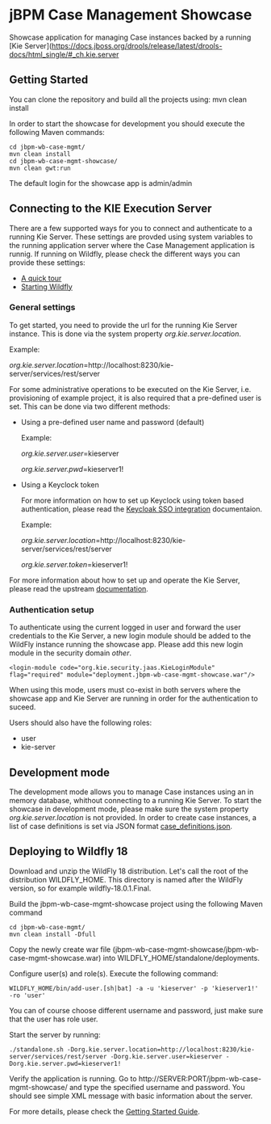 # jBPM Case Management Showcase

Showcase application for managing Case instances backed by a running [Kie Server](https://docs.jboss.org/drools/release/latest/drools-docs/html_single/#_ch.kie.server

## Getting Started

You can clone the repository and build all the projects using: mvn clean install

In order to start the showcase for development you should execute the following Maven commands:
```
cd jbpm-wb-case-mgmt/
mvn clean install
cd jbpm-wb-case-mgmt-showcase/
mvn clean gwt:run
```
The default login for the showcase app is admin/admin

## Connecting to the KIE Execution Server

There are a few supported ways for you to connect and authenticate to a running Kie Server.
These settings are provded using system variables to the running application server where the Case Management application is runnig.
If running on Wildfly, please check the different ways you can provide these settings:
- [A quick tour](https://docs.wildfly.org/18/Getting_Started_Guide.html#wildfly---a-quick-tour)
- [Starting Wildfly](https://docs.wildfly.org/18/Getting_Started_Guide.html#starting-wildfly-10)

### General settings

To get started, you need to provide the url for the running Kie Server instance. This is done via the system property *org.kie.server.location*.

  Example:

  *org.kie.server.location*=http://localhost:8230/kie-server/services/rest/server

For some administrative operations to be executed on the Kie Server, i.e. provisioning of example project, it is also required that a pre-defined user is set.
This can be done via two different methods:

- Using a pre-defined user name and password (default)

    Example:

    *org.kie.server.user*=kieserver

    *org.kie.server.pwd*=kieserver1!

- Using a Keyclock token

    For more information on how to set up Keyclock using token based authentication, please read the [Keycloak SSO integration](https://docs.jboss.org/drools/release/6.5.0.Final/drools-docs/html_single/index.html#kie.KeycloakSSOIntegration) documentaion.

    Example:

    *org.kie.server.location*=http://localhost:8230/kie-server/services/rest/server

    *org.kie.server.token*=kieserver1!

For more information about how to set up and operate the Kie Server, please read the upstream [documentation](https://docs.jboss.org/drools/release/latest/drools-docs/html_single/#_ch.kie.server).

### Authentication setup

To authenticate using the current logged in user and forward the user credentials to the Kie Server, a new login module should be added to the WildFly instance running the showcase app.
  Please add this new login module in the security domain *other*.
  ```
  <login-module code="org.kie.security.jaas.KieLoginModule" flag="required" module="deployment.jbpm-wb-case-mgmt-showcase.war"/>
  ```
  When using this mode, users must co-exist in both servers where the showcase app and Kie Server are running in order for the authentication to suceed.

  Users should also have the following roles:
  - user
  - kie-server

## Development mode

The development mode allows you to manage Case instances using an in memory database, whithout connecting to a running Kie Server.
To start the showcase in development mode, please make sure the system property *org.kie.server.location* is not provided.
In order to create case instances, a list of case definitions is set via JSON format [case_definitions.json](./src/main/resources/case_definitions.json).

## Deploying to Wildfly 18

Download and unzip the WildFly 18 distribution. Let's call the root of the distribution WILDFLY_HOME. This directory is named after the WildFly version, so for example wildfly-18.0.1.Final.

Build the jbpm-wb-case-mgmt-showcase project using the following Maven command
```
cd jbpm-wb-case-mgmt/
mvn clean install -Dfull
```
Copy the newly create war file (jbpm-wb-case-mgmt-showcase/jbpm-wb-case-mgmt-showcase.war) into WILDFLY_HOME/standalone/deployments.

Configure user(s) and role(s). Execute the following command:
```
WILDFLY_HOME/bin/add-user.[sh|bat] -a -u 'kieserver' -p 'kieserver1!' -ro 'user'
```
You can of course choose different username and password, just make sure that the user has role user.

Start the server by running:
```
./standalone.sh -Dorg.kie.server.location=http://localhost:8230/kie-server/services/rest/server -Dorg.kie.server.user=kieserver -Dorg.kie.server.pwd=kieserver1!
```

Verify the application is running. Go to http://SERVER:PORT/jbpm-wb-case-mgmt-showcase/ and type the specified username and password. You should see simple XML message with basic information about the server.

For more details, please check the [Getting Started Guide](https://docs.wildfly.org/18//Getting+Started+Guide).
